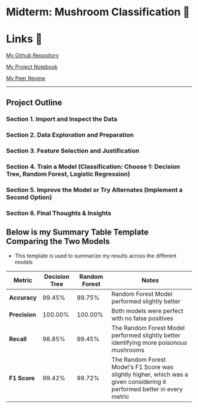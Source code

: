 # Midterm: Mushroom Classification 🍄

# Links 🔗
[My Github Repository](https://github.com/ryankrabbe/ml_classification_krabbe)

[My Project Notebook](https://github.com/ryankrabbe/ml_classification_krabbe/blob/main/classification_krabbe.ipynb)

[My Peer Review](https://github.com/ryankrabbe/ml_classification_krabbe/blob/main/peer_review.md)

---

## Project Outline

### Section 1. Import and Inspect the Data

### Section 2. Data Exploration and Preparation

### Section 3. Feature Selection and Justification

### Section 4. Train a Model (Classification: Choose 1: Decision Tree, Random Forest, Logistic Regression)

### Section 5. Improve the Model or Try Alternates (Implement a Second Option)

### Section 6. Final Thoughts & Insights

## Below is my Summary Table Template Comparing the Two Models
- This template is used to summarize my results across the different models

| Metric       | Decision Tree | Random Forest | Notes |
|--------------|----------------|----------------|-------|
| **Accuracy** | 99.45%         | 99.75%         | Random Forest Model performed slightly better |
| **Precision**| 100.00%        | 100.00%        | Both models were perfect with no false positives |
| **Recall**   | 98.85%         | 99.45%         | The Random Forest Model performed slightly better identifying more poisonous mushrooms |
| **F1 Score** | 99.42%         | 99.72%         | The Random Forest Model's F1 Score was slightly higher, which was a given considering it performed better in every metric |